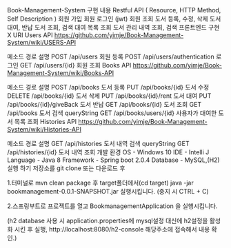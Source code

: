 Book-Management-System
구현 내용
Restful API ( Resource, HTTP Method, Self Description )
회원 가입
회원 로그인 (jwt)
회원 조회
도서 등록, 수정, 삭제
도서 대여, 반납
도서 조회, 검색
대여 목록 조회
도서 관리 내역 조회, 검색
프론트엔드 구현 X
URI
Users API
https://github.com/yimje/Book-Management-System/wiki/USERS-API

메소드	경로	설명
POST	/api/users	회원 등록
POST	/api/users/authentication	로그인
GET	/api/users/{id}	회원 조회
Books API
https://github.com/yimje/Book-Management-System/wiki/Books-API

메소드	경로	설명
POST	/api/books	도서 등록
PUT	/api/books/{id}	도서 수정
DELETE	/api/books/{id}	도서 삭제
PUT	/api/books/{id}/rent	도서 대여
PUT	/api/books/{id}/giveBack	도서 반납
GET	/api/books/{id}	도서 조회
GET	/api/books	도서 검색 queryString
GET	/api/books/users/{id}	사용자가 대여한 도서 목록 조회
Histories API
https://github.com/yimje/Book-Management-System/wiki/Histories-API

메소드	경로	설명
GET	/api/histories	도서 내역 검색 queryString
GET	/api/histories/{id}	도서 내역 조회
개발 환경
OS - Windows 10
IDE - Intelli J
Language - Java 8
Framework - Spring boot 2.0.4
Database - MySQL,(H2)
실행 하기
저장소를 git clone 또는 다운로드 후

1.터미널로 mvn clean package 후 target폴더에서(cd target) java -jar bookmanagement-0.0.1-SNAPSHOT.jar 실행시킵니다. (중지 시 CTRL + C)

2.스프링부트로 프로젝트를 열고 BookmanagementApplication 을 실행시킵니다.

(h2 database 사용 시 application.properties에 mysql설정 대신에 h2설정을 활성화 시킨 후 실행, http://localhost:8080/h2-console 해당주소에 접속해서 내용 확인.)
